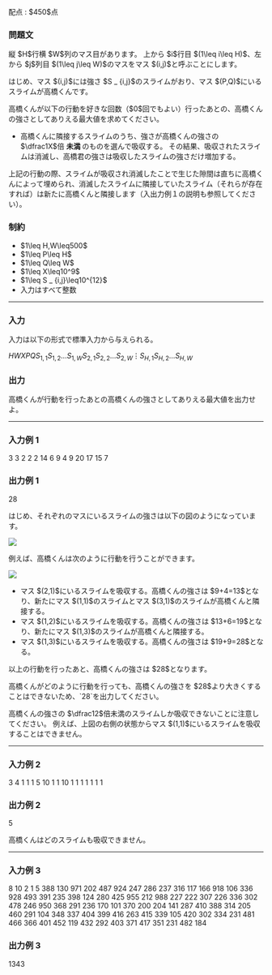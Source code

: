 
<div>

<span>

<span>

<p>
配点 : $450$点
</p>

<div>

<section>

### **問題文**

<p>
縦 $H$行横 $W$列のマス目があります。
上から $i$行目 $(1\leq i\leq H)$、左から $j$列目 $(1\leq j\leq W)$のマスをマス $(i,j)$と呼ぶことにします。
</p>

<p>
はじめ、マス $(i,j)$には強さ $S _ {i,j}$のスライムがおり、マス $(P,Q)$にいるスライムが高橋くんです。
</p>

<p>
高橋くんが以下の行動を好きな回数（$0$回でもよい）行ったあとの、高橋くんの強さとしてありえる最大値を求めてください。
</p>

<ul>

<li>
高橋くんに隣接するスライムのうち、強さが高橋くんの強さの $\dfrac1X$倍
<strong>
未満
</strong>
のものを選んで吸収する。
その結果、吸収されたスライムは消滅し、高橋君の強さは吸収したスライムの強さだけ増加する。
</li>

</ul>

<p>
上記の行動の際、スライムが吸収され消滅したことで生じた隙間は直ちに高橋くんによって埋められ、消滅したスライムに隣接していたスライム（それらが存在すれば）は新たに高橋くんと隣接します（入出力例１の説明も参照してください）。
</p>

</section>

</div>

<div>

<section>

### **制約**

<ul>

<li>
$1\leq H,W\leq500$
</li>

<li>
$1\leq P\leq H$
</li>

<li>
$1\leq Q\leq W$
</li>

<li>
$1\leq X\leq10^9$
</li>

<li>
$1\leq S _ {i,j}\leq10^{12}$
</li>

<li>
入力はすべて整数
</li>

</ul>

</section>

</div>

---

<div>

<div>

<section>

### **入力**

<p>
入力は以下の形式で標準入力から与えられる。
</p>

<div>

$H$$W$$X$$P$$Q$$S _ {1,1}$$S _ {1,2}$$\ldots$$S _ {1,W}$$S _ {2,1}$$S _ {2,2}$$\ldots$$S _ {2,W}$$\vdots$$S _ {H,1}$$S _ {H,2}$$\ldots$$S _ {H,W}$
</div>

</section>

</div>

<div>

<section>

### **出力**

<p>
高橋くんが行動を行ったあとの高橋くんの強さとしてありえる最大値を出力せよ。
</p>

</section>

</div>

</div>

---

<div>

<section>

### **入力例 1**

<div>

3 3 2
2 2
14 6 9
4 9 20
17 15 7

</div>

</section>

</div>

<div>

<section>

### **出力例 1**

<div>

28

</div>

<p>
はじめ、それぞれのマスにいるスライムの強さは以下の図のようになっています。
</p>

<p>

<img src="https://img.atcoder.jp/abc384/6b3d3bbde4767c7f5070ad0b1f202043.png">

</img>

</p>

<p>
例えば、高橋くんは次のように行動を行うことができます。
</p>

<p>

<img src="https://img.atcoder.jp/abc384/81c0ccdba241277bf0cdd16ae6a7c54d.png">

</img>

</p>

<ul>

<li>
マス $(2,1)$にいるスライムを吸収する。高橋くんの強さは $9+4=13$となり、新たにマス $(1,1)$のスライムとマス $(3,1)$のスライムが高橋くんと隣接する。
</li>

<li>
マス $(1,2)$にいるスライムを吸収する。高橋くんの強さは $13+6=19$となり、新たにマス $(1,3)$のスライムが高橋くんと隣接する。
</li>

<li>
マス $(1,3)$にいるスライムを吸収する。高橋くんの強さは $19+9=28$となる。
</li>

</ul>

<p>
以上の行動を行ったあと、高橋くんの強さは $28$となります。
</p>

<p>
高橋くんがどのように行動を行っても、高橋くんの強さを $28$より大きくすることはできないため、`28`を出力してください。
</p>

<p>
高橋くんの強さの $\dfrac12$倍未満のスライムしか吸収できないことに注意してください。
例えば、上図の右側の状態からマス $(1,1)$にいるスライムを吸収することはできません。
</p>

</section>

</div>

---

<div>

<section>

### **入力例 2**

<div>

3 4 1
1 1
5 10 1 1
10 1 1 1
1 1 1 1

</div>

</section>

</div>

<div>

<section>

### **出力例 2**

<div>

5

</div>

<p>
高橋くんはどのスライムも吸収できません。
</p>

</section>

</div>

---

<div>

<section>

### **入力例 3**

<div>

8 10 2
1 5
388 130 971 202 487 924 247 286 237 316
117 166 918 106 336 928 493 391 235 398
124 280 425 955 212 988 227 222 307 226
336 302 478 246 950 368 291 236 170 101
370 200 204 141 287 410 388 314 205 460
291 104 348 337 404 399 416 263 415 339
105 420 302 334 231 481 466 366 401 452
119 432 292 403 371 417 351 231 482 184

</div>

</section>

</div>

<div>

<section>

### **出力例 3**

<div>

1343

</div>

</section>

</div>

</span>

</span>

</div>
